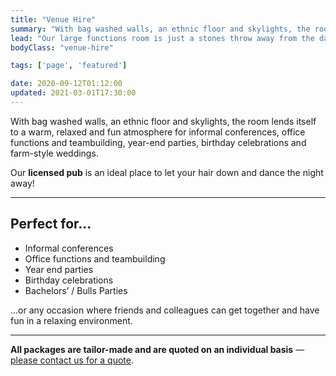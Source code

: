 ```yaml
---
title: "Venue Hire"
summary: "With bag washed walls, an ethnic floor and skylights, the room lends itself to a warm, relaxed and fun atmosphere for informal conferences, office functions and teambuilding, year-end parties, birthday celebrations and farm-style weddings."
lead: "Our large functions room is just a stones throw away from the dam and shaded by a beautiful Willow tree."
bodyClass: "venue-hire"

tags: ['page', 'featured']

date: 2020-09-12T01:12:00
updated: 2021-03-01T17:30:00
---
```


With bag washed walls, an ethnic floor and skylights, the room lends itself to a warm, relaxed and fun atmosphere for informal conferences, office functions and teambuilding, year-end parties, birthday celebrations and farm-style weddings.

Our **licensed pub** is an ideal place to let your hair down and dance the night away!

---

## Perfect for&hellip;

* Informal conferences
* Office functions and teambuilding
* Year end parties
* Birthday celebrations
* Bachelors’ / Bulls Parties

&hellip;or any occasion where friends and colleagues can get together and have fun in a relaxing environment.

---

**All packages are tailor-made and are quoted on an individual basis** &mdash; [please contact us for a quote][1]</a>.

[1]: /contact
